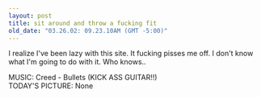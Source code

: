 ```yaml
---
layout: post
title: sit around and throw a fucking fit
old_date: "03.26.02: 09.23.10AM (GMT -5:00)"
---
```


I realize I've been lazy with this site. It fucking pisses me off. I don't
know what I'm going to do with it. Who knows..

MUSIC: Creed - Bullets (KICK ASS GUITAR!!)  
TODAY'S PICTURE: None
